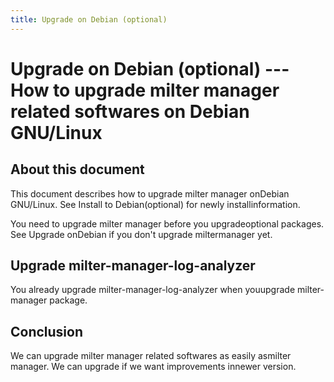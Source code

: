 ```yaml
---
title: Upgrade on Debian (optional)
---
```


# Upgrade on Debian (optional) --- How to upgrade milter manager related softwares on Debian GNU/Linux

## About this document

This document describes how to upgrade milter manager onDebian GNU/Linux. See Install to Debian(optional) for newly installinformation.

You need to upgrade milter manager before you upgradeoptional packages.  See Upgrade onDebian if you don't upgrade miltermanager yet.

## Upgrade milter-manager-log-analyzer

You already upgrade milter-manager-log-analyzer when youupgrade milter-manager package.

## Conclusion

We can upgrade milter manager related softwares as easily asmilter manager. We can upgrade if we want improvements innewer version.



